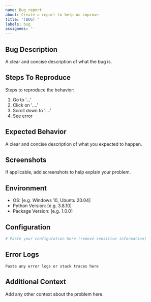 ```yaml
---
name: Bug report
about: Create a report to help us improve
title: '[BUG] '
labels: bug
assignees: ''
---
```


## Bug Description
A clear and concise description of what the bug is.

## Steps To Reproduce
Steps to reproduce the behavior:
1. Go to '...'
2. Click on '....'
3. Scroll down to '....'
4. See error

## Expected Behavior
A clear and concise description of what you expected to happen.

## Screenshots
If applicable, add screenshots to help explain your problem.

## Environment
 - OS: [e.g. Windows 10, Ubuntu 20.04]
 - Python Version: [e.g. 3.8.10]
 - Package Version: [e.g. 1.0.0]

## Configuration
```yaml
# Paste your configuration here (remove sensitive information)
```

## Error Logs
```
Paste any error logs or stack traces here
```

## Additional Context
Add any other context about the problem here.
